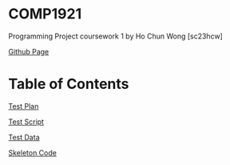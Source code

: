 # COMP1921
Programming Project coursework 1
by Ho Chun Wong [sc23hcw]

[Github Page](https://github.com/hochunwong/COMP1921)

# Table of Contents

[Test Plan](testPlan.md)

[Test Script](testScript9000.sh)

[Test Data](data)

[Skeleton Code](maze.c)
